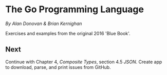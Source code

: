 
# The Go Programming Language

*By Alan Donovan & Brian Kernighan*

Exercises and examples from the original 2016 'Blue Book'.

## Next

Continue with Chapter 4, *Composite Types*, section 4.5 *JSON*. Create app
to download, parse, and print issues from GitHub.
